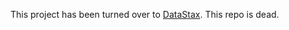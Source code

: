 This project has been turned over to [DataStax](https://github.com/datastax/cpp-driver). This repo is dead.